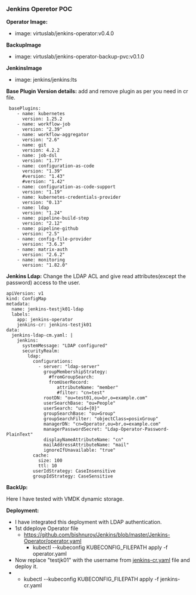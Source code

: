 ### Jenkins Operetor POC


**Operator Image:**
  - image: virtuslab/jenkins-operator:v0.4.0
  
**BackupImage**
  - image: virtuslab/jenkins-operator-backup-pvc:v0.1.0
  
**JenkinsImage**
  - image: jenkins/jenkins:lts
 

**Base Plugin Version details:** add and remove plugin as per you need in cr file.
```
 basePlugins: 
    - name: kubernetes
      version: 1.25.2
    - name: workflow-job
      version: "2.39"
    - name: workflow-aggregator
      version: "2.6"
    - name: git
      version: 4.2.2
    - name: job-dsl
      version: "1.77"
    - name: configuration-as-code
      version: "1.39"
      #version: "1.43"
      #version: "1.42"
    - name: configuration-as-code-support
      version: "1.19"
    - name: kubernetes-credentials-provider
      version: "0.13"
    - name: ldap
      version: "1.24"
    - name: pipeline-build-step
      version: "2.12"
    - name: pipeline-github
      version: "2.5"
    - name: config-file-provider
      version: "3.6.3"
    - name: matrix-auth 
      version: "2.6.2"
    - name: monitoring
      version: "1.82.0"
```

**Jenkins Ldap:** Change the LDAP ACL and give read attributes(except the password) access to the user. 
```
apiVersion: v1
kind: ConfigMap
metadata:
  name: jenkins-testjk01-ldap
  labels:
    app: jenkins-operator
    jenkins-cr: jenkins-testjk01
data:
  jenkins-ldap-cm.yaml: |
    jenkins:
      systemMessage: "LDAP configured"
      securityRealm:
        ldap:
          configurations:
            - server: "ldap-server"
              groupMembershipStrategy: 
                #fromGroupSearch:
                fromUserRecord:
                   attributeName: "member"
                   #filter: "cn=test" 
              rootDN: "ou=test01,ou=br,o=example.com"
              userSearchBase: "ou=People"
              userSearch: "uid={0}"
              groupSearchBase: "ou=Group"
              groupSearchFilter: "objectClass=posixGroup"
              managerDN: "cn=Operator,ou=br,o=example.com"
              managerPasswordSecret: "Ldap-Operator-Password-PlainText"
              displayNameAttributeName: "cn"
              mailAddressAttributeName: "mail"
              ignoreIfUnavailable: "true"
          cache:
            size: 100
            ttl: 10
          userIdStrategy: CaseInsensitive
          groupIdStrategy: CaseSensitive
```

**BackUp:**

Here I have tested with VMDK dynamic storage.

**Deployment:**

- I have integrated this deployment with LDAP authentication.
- 1st ddeploye Operator file
  - https://github.com/bishnuroy/Jenkins/blob/master/Jenkins-Operator/operator.yaml
    - kubectl --kubeconfig KUBECONFIG_FILEPATH apply -f operator.yaml
- Now replace "testjk01" with the username from [jenkins-cr.yaml](https://github.com/bishnuroy/Jenkins/blob/master/Jenkins-Operator/jenkins-cr.yaml) file and deploy it.
 - - kubectl --kubeconfig KUBECONFIG_FILEPATH apply -f jenkins-cr.yaml


